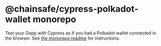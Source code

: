 # @chainsafe/cypress-polkadot-wallet monorepo

Test your Dapp with Cypress as if you had a Polkadot wallet connected in the browser.
See [the monorepo readme](https://github.com/ChainSafe/cypress-polkadot-wallet) for instructions.
